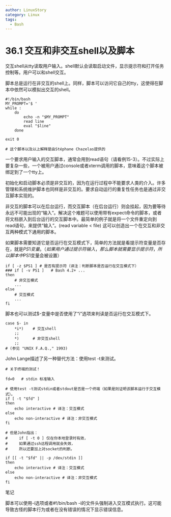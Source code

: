 ```yaml
---
author: LinuxStory
category: Linux
tags:
  - Bash
---
```

# 36.1 交互和非交互shell以及脚本

交互shell从tty读取用户输入。shell默认会读取启动文件，显示提示符和打开任务控制等。用户可以和shell交互。

脚本总是运行在非交互的shell上。同样，脚本可以访问它自己的tty，这使得在脚本中依然可以模拟出交互的shell。

```
#!/bin/bash
MY_PROMPT='$ '
while :
    do
        echo -n "$MY_PROMPT"
        read line
        eval "$line"
    done

exit 0

# 这个脚本以及以上解释是由Stéphane Chazelas提供的
```

一个要求用户输入的交互脚本，通常会用到read语句（请看例15-3）。不过实际上要复杂一些，一个被用户通过console或者xterm调用的脚本，意味着这个脚本被绑定到了一个tty上。

初始化和启动脚本必须是非交互的，因为在运行过程中不能要求人类的介入。许多管理和系统维护脚本也同样是非交互的。要求自动运行的重复性任务也是通过非交互脚本实现的。

非交互的脚本可以在后台运行，而交互脚本（在后台运行）则会挂起，因为要等待永远不可能出现的“输入”。解决这个难题可以使用带有expect命令的脚本，或者将文档嵌入到后台运行的交互脚本中。最简单的例子就是将一个文件重定向到read语句，来提供“输入”。(read variable < file) 这可以创造出一个在交互和非交互两种模式下通用的脚本。

如果脚本需要知道它是否运行在交互模式下，简单的方法就是看提示符变量是否存在，就是$PS1变量。（如果用户通过提示符输入，那么脚本就需要显示提示符，所以脚本中$PS1变量会被设置）

```
if [ -z $PS1 ] # 是否有提示符（译注：判断脚本是否运行在交互模式下）
### if [ -v PS1 ]   # Bash 4.2+ ...
then
    # 非交互模式
    ...
else
    # 交互模式
    ...
fi
```

脚本也可以测试$-变量中是否使用了“i”选项来判读是否运行在交互模式下。

```
case $- in
    *i*)    # 交互shell
    ;;
    *)      # 非交互shell
    ;;
# (参见 "UNIX F.A.Q.," 1993)
```

John Lange描述了另一种替代方法：使用test -t来测试。

```
# 关于终端的测试！

fd=0   # stdin 标准输入

# 使用test -t测试stdin或者stdout是否是一个终端（如果是则证明该脚本运行于交互模式）。
if [ -t "$fd" ]
then
    echo interactive # 译注：交互模式
else
    echo non-interactive # 译注：非交互模式
fi

# 但是John指出：
#     if [ -t 0 ] 仅在你本地登录时有效，
#     如果通过ssh远程调用就会失效，
#     所以还要加上对socket的判断。

if [[ -t "$fd" || -p /dev/stdin ]]
then
    echo interactive # 译注：交互模式
else
    echo non-interactive # 译注：非交互模式
fi
```

笔记

脚本可以使用-i选项或者#!/bin/bash -i的文件头强制进入交互模式执行。这可能导致古怪的脚本行为或者在没有错误的情况下显示错误信息。
